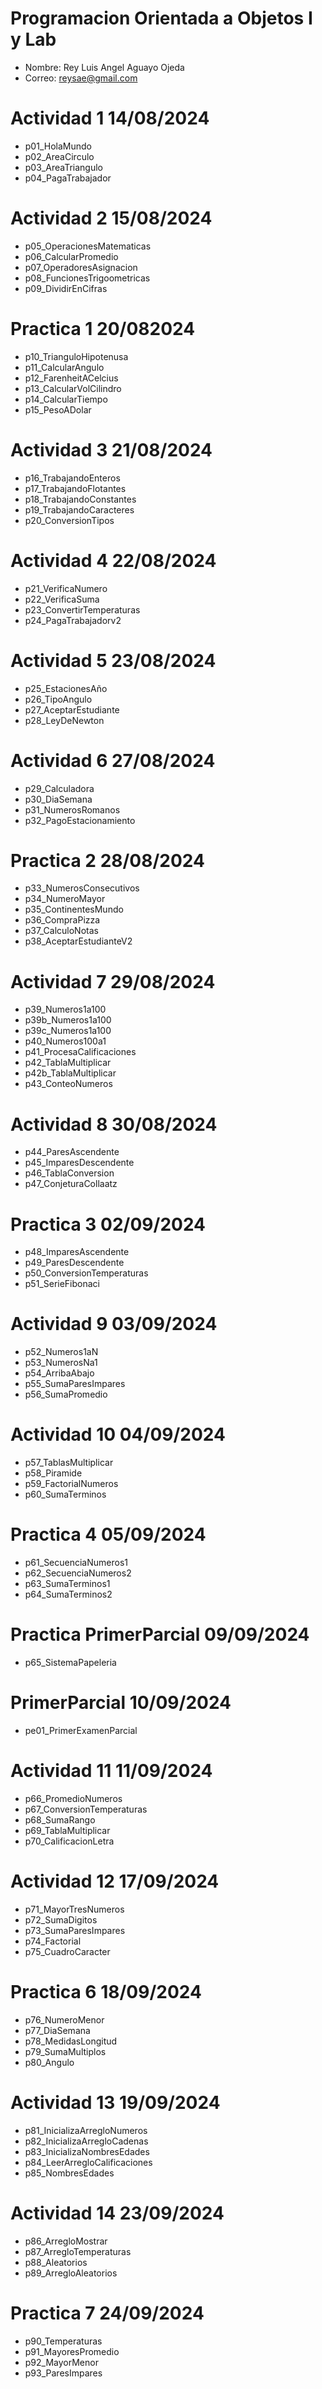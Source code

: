 # Programacion Orientada a Objetos I y Lab

* Nombre: Rey Luis Angel Aguayo Ojeda
* Correo: reysae@gmail.com

# Actividad 1 14/08/2024

* p01_HolaMundo
* p02_AreaCirculo
* p03_AreaTriangulo
* p04_PagaTrabajador

# Actividad 2 15/08/2024

* p05_OperacionesMatematicas
* p06_CalcularPromedio
* p07_OperadoresAsignacion
* p08_FuncionesTrigoometricas
* p09_DividirEnCifras

# Practica 1 20/082024

* p10_TrianguloHipotenusa
* p11_CalcularAngulo
* p12_FarenheitACelcius
* p13_CalcularVolCilindro
* p14_CalcularTiempo
* p15_PesoADolar

# Actividad 3 21/08/2024

* p16_TrabajandoEnteros
* p17_TrabajandoFlotantes
* p18_TrabajandoConstantes
* p19_TrabajandoCaracteres
* p20_ConversionTipos

# Actividad 4 22/08/2024

* p21_VerificaNumero
* p22_VerificaSuma
* p23_ConvertirTemperaturas
* p24_PagaTrabajadorv2

# Actividad 5 23/08/2024

* p25_EstacionesAño
* p26_TipoAngulo
* p27_AceptarEstudiante
* p28_LeyDeNewton

# Actividad 6 27/08/2024

* p29_Calculadora
* p30_DiaSemana
* p31_NumerosRomanos
* p32_PagoEstacionamiento

# Practica 2 28/08/2024

* p33_NumerosConsecutivos
* p34_NumeroMayor
* p35_ContinentesMundo
* p36_CompraPizza
* p37_CalculoNotas
* p38_AceptarEstudianteV2

# Actividad 7 29/08/2024

* p39_Numeros1a100
* p39b_Numeros1a100
* p39c_Numeros1a100
* p40_Numeros100a1
* p41_ProcesaCalificaciones
* p42_TablaMultiplicar
* p42b_TablaMultiplicar
* p43_ConteoNumeros

# Actividad 8 30/08/2024

* p44_ParesAscendente
* p45_ImparesDescendente
* p46_TablaConversion
* p47_ConjeturaCollaatz

# Practica 3 02/09/2024

* p48_ImparesAscendente  
* p49_ParesDescendente  
* p50_ConversionTemperaturas
* p51_SerieFibonaci

# Actividad 9 03/09/2024

* p52_Numeros1aN
* p53_NumerosNa1
* p54_ArribaAbajo
* p55_SumaParesImpares
* p56_SumaPromedio

# Actividad 10 04/09/2024

* p57_TablasMultiplicar
* p58_Piramide
* p59_FactorialNumeros
* p60_SumaTerminos

# Practica 4 05/09/2024

* p61_SecuenciaNumeros1
* p62_SecuenciaNumeros2
* p63_SumaTerminos1
* p64_SumaTerminos2

# Practica PrimerParcial 09/09/2024

* p65_SistemaPapeleria

# PrimerParcial 10/09/2024

* pe01_PrimerExamenParcial

# Actividad 11 11/09/2024

* p66_PromedioNumeros
* p67_ConversionTemperaturas
* p68_SumaRango
* p69_TablaMultiplicar
* p70_CalificacionLetra

# Actividad 12 17/09/2024

* p71_MayorTresNumeros
* p72_SumaDigitos
* p73_SumaParesImpares
* p74_Factorial
* p75_CuadroCaracter 

# Practica 6 18/09/2024

* p76_NumeroMenor
* p77_DiaSemana  
* p78_MedidasLongitud  
* p79_SumaMultiplos
* p80_Angulo

# Actividad 13 19/09/2024

* p81_InicializaArregloNumeros
* p82_InicializaArregloCadenas
* p83_InicializaNombresEdades
* p84_LeerArregloCalificaciones
* p85_NombresEdades

# Actividad 14 23/09/2024

* p86_ArregloMostrar
* p87_ArregloTemperaturas
* p88_Aleatorios
* p89_ArregloAleatorios

# Practica 7 24/09/2024

* p90_Temperaturas
* p91_MayoresPromedio
* p92_MayorMenor
* p93_ParesImpares 